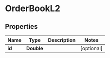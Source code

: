 
# OrderBookL2

## Properties
Name | Type | Description | Notes
------------ | ------------- | ------------- | -------------
**id** | **Double** |  |  [optional]



